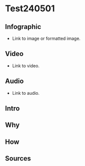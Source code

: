 [//]: <> (TH2M3,X30M2,EPA)

# **Test240501**

## **Infographic**
[//]: <> (BO-infographic)
* Link to image or formatted image.

[//]: <> (EO-infographic)
## **Video**
[//]: <> (BO-video)
* Link to video.

[//]: <> (EO-video)
## **Audio**
[//]: <> (BO-audio)
* Link to audio.

[//]: <> (EO-audio)
## **Intro**
[//]: <> (BO-intro)


[//]: <> (EO-intro)
## **Why**
[//]: <> (BO-why)




[//]: <> (EO-why)
## **How**
[//]: <> (BO-how)




[//]: <> (EO-how)
## **Sources**
[//]: <> (BO-sources)

[//]: <> (EO-sources)
